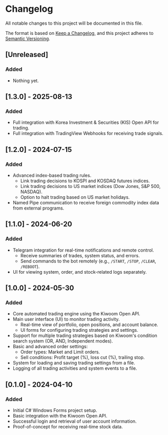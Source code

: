 # Changelog

All notable changes to this project will be documented in this file.

The format is based on [Keep a Changelog](https://keepachangelog.com/en/1.0.0/),
and this project adheres to [Semantic Versioning](https://semver.org/spec/v2.0.0.html).

## [Unreleased]

### Added
- Nothing yet.

## [1.3.0] - 2025-08-13
### Added
- Full integration with Korea Investment & Securities (KIS) Open API for trading.
- Full integration with TradingView Webhooks for receiving trade signals.

## [1.2.0] - 2024-07-15
### Added
- Advanced index-based trading rules.
  - Link trading decisions to KOSPI and KOSDAQ futures indices.
  - Link trading decisions to US market indices (Dow Jones, S&P 500, NASDAQ).
  - Option to halt trading based on US market holidays.
- Named Pipe communication to receive foreign commodity index data from external programs.

## [1.1.0] - 2024-06-20
### Added
- Telegram integration for real-time notifications and remote control.
  - Receive summaries of trades, system status, and errors.
  - Send commands to the bot remotely (e.g., `/START`, `/STOP`, `/CLEAR`, `/REBOOT`).
- UI for viewing system, order, and stock-related logs separately.

## [1.0.0] - 2024-05-30
### Added
- Core automated trading engine using the Kiwoom Open API.
- Main user interface (UI) to monitor trading activity.
  - Real-time view of portfolio, open positions, and account balance.
  - UI forms for configuring trading strategies and settings.
- Support for multiple trading strategies based on Kiwoom's condition search system (OR, AND, Independent modes).
- Basic and advanced order settings:
  - Order types: Market and Limit orders.
  - Sell conditions: Profit target (%), loss cut (%), trailing stop.
- System for loading and saving trading settings from a file.
- Logging of all trading activities and system events to a file.

## [0.1.0] - 2024-04-10
### Added
- Initial C# Windows Forms project setup.
- Basic integration with the Kiwoom Open API.
- Successful login and retrieval of user account information.
- Proof-of-concept for receiving real-time stock data.
